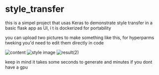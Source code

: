 # style_transfer
this is a simpel project that usas Keras to demonstrate style transfer in a basic flask app as UI, i t is dockerized for portability

you can upload two pictures to make something like this, for hyperparms tweking you'd need to edit them directly in code

![content](https://github.com/DustyQt/style_transfer/assets/99213793/2db55181-54ba-4410-81b0-d86e5ab73937)
![style image](https://storage.googleapis.com/download.tensorflow.org/example_images/Vassily_Kandinsky%2C_1913_-_Composition_7.jpg)
![result(2)](https://github.com/DustyQt/style_transfer/assets/99213793/1e8a3282-ae11-4e5e-854e-5a37b0efd7a1)

keep in mind it takes some seconds to generate and minutes if you dont have a gpu
